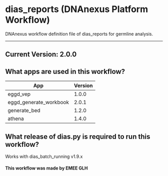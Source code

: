 # dias_reports (DNAnexus Platform Workflow)
DNAnexus workflow definition file of dias_reports for germline analysis.

-------

## Current Version: 2.0.0

## What apps are used in this workflow?

|  App 	| Version  	|
|---	|---	|
|eggd_vep      |1.0.0|
|eggd_generate_workbook    |2.0.1|
|generate_bed       |1.2.0|
|athena             |1.4.0|

## What release of dias.py is required to run this workflow?

Works with dias_batch_running v1.9.x



#### This workflow was made by EMEE GLH
